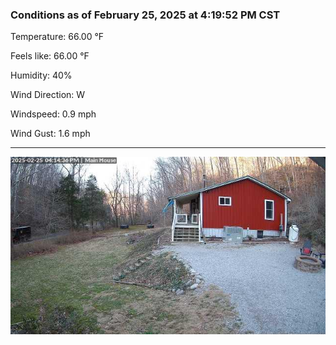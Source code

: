 ### Conditions as of February 25, 2025 at 4:19:52 PM CST 

Temperature: 66.00 &deg;F

Feels like: 66.00 &deg;F

Humidity: 40%

Wind Direction: W

Windspeed: 0.9 mph

Wind Gust: 1.6 mph

---

<img src="./images/latest.jpeg"/>

